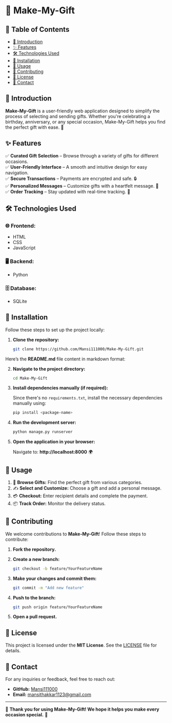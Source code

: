 # 🎁 Make-My-Gift  
 
## 📌 Table of Contents  

- [📖 Introduction](#-introduction)  
- [✨ Features](#-features)  
- [🛠️ Technologies Used](#-technologies-used)  
- [🚀 Installation](#-installation)  
- [📝 Usage](#-usage)  
- [🤝 Contributing](#-contributing)  
- [📜 License](#-license)  
- [📧 Contact](#-contact)  

## 📖 Introduction  

**Make-My-Gift** is a user-friendly web application designed to simplify the process of selecting and sending gifts. Whether you're celebrating a birthday, anniversary, or any special occasion, Make-My-Gift helps you find the perfect gift with ease. 🎉  

## ✨ Features  

✅ **Curated Gift Selection** – Browse through a variety of gifts for different occasions.  
✅ **User-Friendly Interface** – A smooth and intuitive design for easy navigation.  
✅ **Secure Transactions** – Payments are encrypted and safe. 🔒  
✅ **Personalized Messages** – Customize gifts with a heartfelt message. 💌  
✅ **Order Tracking** – Stay updated with real-time tracking. 🚚  

## 🛠️ Technologies Used  

### 🌐 Frontend:  
- HTML  
- CSS  
- JavaScript  

### 🖥️ Backend:  
- Python  

### 🗄️ Database:  
- SQLite  

## 🚀 Installation  

Follow these steps to set up the project locally:  

1. **Clone the repository:**  

   ```bash
   git clone https://github.com/Mansi111000/Make-My-Gift.git

Here’s the **README.md** file content in markdown format:  


2. **Navigate to the project directory:**  

   ```bash
   cd Make-My-Gift
   ```  

3. **Install dependencies manually (if required):**  

   Since there's no `requirements.txt`, install the necessary dependencies manually using:  

   ```bash
   pip install <package-name>
   ```  

4. **Run the development server:**  

   ```bash
   python manage.py runserver
   ```  

5. **Open the application in your browser:**  

   Navigate to: **http://localhost:8000** 🌍  

## 📝 Usage  

1. 🎁 **Browse Gifts:** Find the perfect gift from various categories.  
2. ✍️ **Select and Customize:** Choose a gift and add a personal message.  
3. 💳 **Checkout:** Enter recipient details and complete the payment.  
4. 📦 **Track Order:** Monitor the delivery status.  

## 🤝 Contributing  

We welcome contributions to **Make-My-Gift**! Follow these steps to contribute:  

1. **Fork the repository.**  
2. **Create a new branch:**  

   ```bash
   git checkout -b feature/YourFeatureName
   ```  

3. **Make your changes and commit them:**  

   ```bash
   git commit -m "Add new feature"
   ```  

4. **Push to the branch:**  

   ```bash
   git push origin feature/YourFeatureName
   ```  

5. **Open a pull request.**  

## 📜 License  

This project is licensed under the **MIT License**. See the [LICENSE](LICENSE) file for details.  

## 📧 Contact  

For any inquiries or feedback, feel free to reach out:  

- **GitHub:** [Mansi111000](https://github.com/Mansi111000)  
- **Email:** [mansithakkar1123@gmail.com](mailto:mansi@example.com) 

---

🎊 **Thank you for using Make-My-Gift! We hope it helps you make every occasion special.** 🎊  





